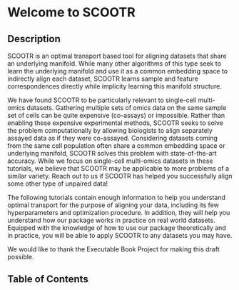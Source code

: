 # Welcome to SCOOTR

## Description

SCOOTR is an optimal transport based tool for aligning datasets that share an underlying manifold. While many other algorithms of this type seek to learn the underlying manifold and use it as a common embedding space to indirectly align each dataset, SCOOTR learns sample and feature correspondences directly while implicity learning this manifold structure. 

We have found SCOOTR to be particularly relevant to single-cell multi-omics datasets. Gathering multiple sets of omics data on the same sample set of cells can be quite expensive (co-assays) or impossible. Rather than enabling these expensive experimental methods, SCOOTR seeks to solve the problem computationally by allowing biologists to align separately assayed data as if they were co-assayed. Considering datasets coming from the same cell population often share a common embedding space or underlying manifold, SCOOTR solves this problem with state-of-the-art accuracy. While we focus on single-cell multi-omics datasets in these tutorials, we believe that SCOOTR may be applicable to more problems of a similar variety. Reach out to us if SCOOTR has helped you successfully align some other type of unpaired data!

The following tutorials contain enough information to help you understand optimal transport for the purpose of aligning your data, including its few hyperparameters and optimization procedure. In addition, they will help you understand how our package works in practice on real world datasets. Equipped with the knowledge of how to use our package theoretically and in practice, you will be able to apply SCOOTR to any datasets you may have.

We would like to thank the Executable Book Project for making this draft possible.

## Table of Contents

```{tableofcontents}
```
